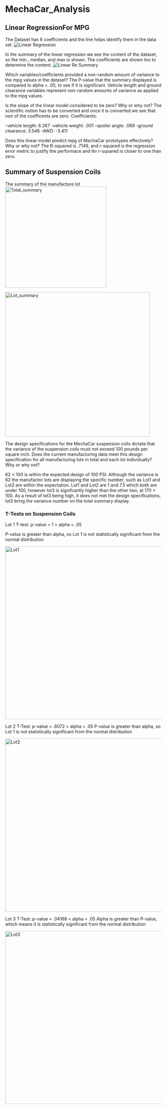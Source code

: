 # MechaCar_Analysis

## Linear RegressionFor MPG ##

The Dataset has 6 coefficients and the line helps identify them in the data set.
![Linear Regression](https://user-images.githubusercontent.com/100543143/172079118-f7ce8384-9a42-4a8d-9bd7-ad8988d217f6.png)

In the summary of the linear regression we see the content of the dataset, so the min., median, and max is shown. The coefficients are shown too to determine the content.
![Linear Re  Summary](https://user-images.githubusercontent.com/100543143/172079340-39fe25e9-42a8-43e3-ad31-bd9ff6f8d815.png)


Which variables/coefficients provided a non-random amount of variance to the mpg values in the dataset?
The P-value that the summary displayed is compared to alpha = .05, to see if it is significant. Vehicle length and ground clearance variables represent non-random amounts of variance as applied to the mpg values.

Is the slope of the linear model considered to be zero? Why or why not?
The scientific notion has to be converted and once it is converted we see that non of the coefficents are zero.
Coefficients:

-vehicle length: 6.267
-vehicle weight: .001
-spoiler angle: .069
-ground clearance: 3.546
-AWD: -3.411


Does this linear model predict mpg of MechaCar prototypes effectively? Why or why not?
The R-squared is .7149, and r-squared is the regression error metric to justify the performace and thr r-squared is closer to one than zero.


## Summary of Suspension Coils ##

The summary of the manufacture lot 
<img width="325" alt="Total_summary" src="https://user-images.githubusercontent.com/100543143/172080346-a66b3bfa-c972-499d-8501-d10c9a89b377.png">

<img width="465" alt="Lot_summary" src="https://user-images.githubusercontent.com/100543143/172080403-e0e1ed5d-e848-4b3a-93f6-4c0eda00311a.png">


The design specifications for the MechaCar suspension coils dictate that the variance of the suspension coils must not exceed 100 pounds per square inch. Does the current manufacturing data meet this design specification for all manufacturing lots in total and each lot individually? Why or why not?

62 < 100 is within the expected design of 100 PSI. Although the variance is 62 the manufactor lots are displaying the specific number, such as Lot1 and Lot2 are within the expectation. Lot1 and Lot2 are 1 and 7.5 which both are under 100, however lot3 is signifcantly higher than the other two, at 170 > 100. As a result of lot3 being high, it does not met the design specifications, lot3 bring the variance number on the total summary display.


### T-Tests on Suspension Coils ### 

Lot 1 T-test:
p-value = 1 > alpha = .05

P-value is greater than alpha, so Lot 1 is not statistically significant from the normal distribution

<img width="556" alt="Lot1" src="https://user-images.githubusercontent.com/100543143/172081176-956021a0-b107-419d-8842-87759731b118.png">

Lot 2 T-Test:
p-value = .6072 > alpha = .05
P-value is greater than alpha, so Lot 1 is not statistically significant from the normal distribution

<img width="557" alt="Lot2" src="https://user-images.githubusercontent.com/100543143/172081282-04ab3b98-ed6c-4cd2-a713-57dd0b0204e2.png">

Lot 3 T-Test:
p-value = .04168 < alpha = .05
Alpha is greater than P-value, which means it is statistically significant from the normal distribution

<img width="556" alt="Lot3" src="https://user-images.githubusercontent.com/100543143/172081397-bf0f9889-7072-4031-880c-03f2a503ab1f.png">


